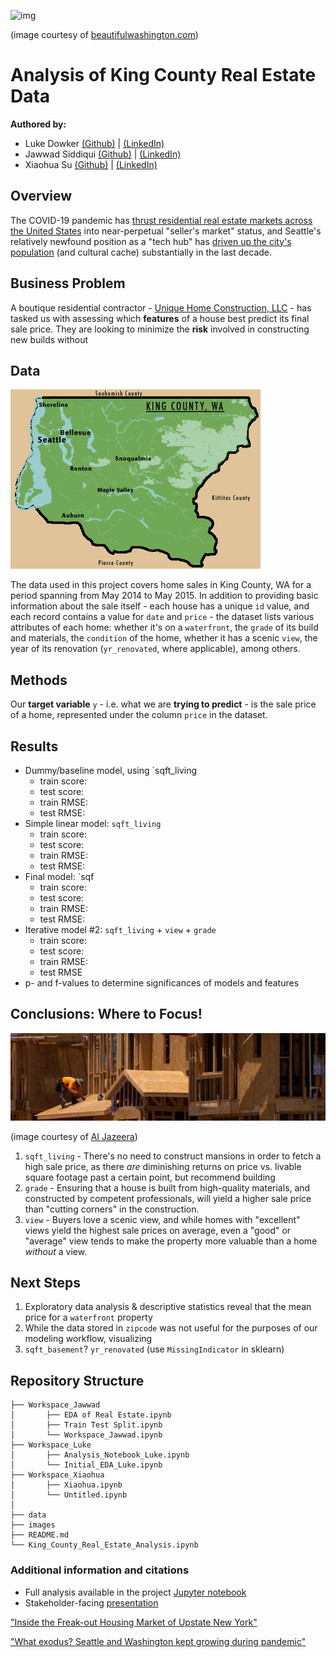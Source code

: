 ![img](./images/kc_header.png)

(image courtesy of [beautifulwashington.com](https://beautifulwashington.com/))

# Analysis of King County Real Estate Data

**Authored by:**
- Luke Dowker [(Github)](https://github.com/toastdeini) | [(LinkedIn)](https://www.linkedin.com/in/luke-dowker/)
- Jawwad Siddiqui [(Github)](https://github.com/jsiddiqui85) | [(LinkedIn)](https://www.linkedin.com/in/jsiddiqui85/)
- Xiaohua Su [(Github)](https://github.com/xiaohua-su) | [(LinkedIn)](https://www.linkedin.com/in/xiaohua-su/)

## Overview

The COVID-19 pandemic has [thrust residential real estate markets across the United States](https://www.curbed.com/article/inside-the-covid-19-housing-market-of-upstate-new-york.html) into near-perpetual "seller's market" status, and Seattle's relatively newfound position as a "tech hub" has [driven up the city's population](https://www.seattletimes.com/seattle-news/data/covid-slowed-but-didnt-stop-population-growth-in-seattle-washington-hits-7-7m-residents/) (and cultural cache) substantially in the last decade.

## Business Problem

A boutique residential contractor - [Unique Home Construction, LLC](https://www.uniquehomeco.com/) - has tasked us with assessing which **features** of a house best predict its final sale price. They are looking to minimize the **risk** involved in constructing new builds without 

## Data

![img](./images/kc_map.png)

The data used in this project covers home sales in King County, WA for a period spanning from May 2014 to May 2015. In addition to providing basic information about the sale itself - each house has a unique `id` value, and each record contains a value for `date` and `price` - the dataset lists various attributes of each home: whether it's on a `waterfront`, the `grade` of its build and materials, the `condition` of the home, whether it has a scenic `view`, the year of its renovation (`yr_renovated`, where applicable), among others.

## Methods

Our **target variable** `y` - i.e. what we are **trying to predict** - is the sale price of a home, represented under the column `price` in the dataset.

## Results

- Dummy/baseline model, using `sqft_living
    - train score: 
    - test score: 
    - train RMSE: 
    - test RMSE: 
- Simple linear model: `sqft_living`
    - train score:
    - test score:
    - train RMSE:
    - test RMSE:
- Final model: `sqf
    - train score:
    - test score:
    - train RMSE:
    - test RMSE:
- Iterative model #2: `sqft_living` + `view` + `grade`
    - train score:
    - test score:
    - train RMSE:
    - test RMSE
- p- and f-values to determine significances of models and features

## Conclusions: Where to Focus!

![img](./images/new_build.png)

(image courtesy of [Al Jazeera](https://www.aljazeera.com/))

1. `sqft_living` - There's no need to construct mansions in order to fetch a high sale price, as there *are* diminishing returns on price vs. livable square footage past a certain point, but recommend building 
2. `grade` - Ensuring that a house is built from high-quality materials, and constructed by competent professionals, will yield a higher sale price than "cutting corners" in the construction.
3. `view` - Buyers love a scenic view, and while homes with "excellent" views yield the highest sale prices on average, even a "good" or "average" view tends to make the property more valuable than a home *without* a view.

## Next Steps

1. Exploratory data analysis & descriptive statistics reveal that the mean price for a `waterfront` property 
2. While the data stored in `zipcode` was not useful for the purposes of our modeling workflow, visualizing 
3. `sqft_basement`? `yr_renovated` (use `MissingIndicator` in sklearn)

## Repository Structure
```
├── Workspace_Jawwad
│       ├── EDA of Real Estate.ipynb
│       ├── Train Test Split.ipynb
│       └── Workspace_Jawwad.ipynb
├── Workspace_Luke
│       ├── Analysis_Notebook_Luke.ipynb
│       └── Initial_EDA_Luke.ipynb
├── Workspace_Xiaohua
│       ├── Xiaohua.ipynb
│       └── Untitled.ipynb
│
├── data
├── images
├── README.md
└── King_County_Real_Estate_Analysis.ipynb
```
### Additional information and citations

- Full analysis available in the project [Jupyter notebook]()
- Stakeholder-facing [presentation]()


["Inside the Freak-out Housing Market of Upstate New York"](https://www.curbed.com/article/inside-the-covid-19-housing-market-of-upstate-new-york.html)

["What exodus? Seattle and Washington kept growing during pandemic"](https://www.seattletimes.com/seattle-news/data/covid-slowed-but-didnt-stop-population-growth-in-seattle-washington-hits-7-7m-residents/)
